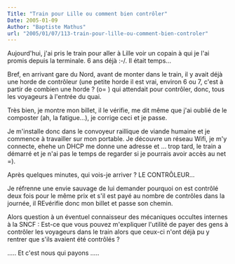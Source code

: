 ```yaml
---
Title: "Train pour Lille ou comment bien contrôler"
Date: 2005-01-09
Author: "Baptiste Mathus"
url: "2005/01/07/113-train-pour-lille-ou-comment-bien-controler"
---
```




Aujourd'hui, j'ai pris le train pour aller à Lille voir un copain à qui
je l'ai promis depuis la terminale. 6 ans déjà :-/. Il était temps...

Bref, en arrivant gare du Nord, avant de monter dans le train, il y
avait déjà une horde de contrôleur (une petite horde il est vrai,
environ 6 ou 7, c'est à partir de combien une horde ? (o= ) qui
attendait pour contrôler, donc, tous les voyageurs à l'entrée du quai.

Très bien, je montre mon billet, il le vérifie, me dit même que j'ai
oublié de le composter (ah, la fatigue...), je corrige ceci et je passe.

Je m'installe donc dans le convoyeur raillique de viande humaine et je
commence à travailler sur mon portable. Je découvre un réseau Wifi, je
m'y connecte, ehehe un DHCP me donne une adresse et ... trop tard, le
train a démarré et je n'ai pas le temps de regarder si je pourrais avoir
accès au net =).

Après quelques minutes, qui vois-je arriver ? LE CONTRÔLEUR...

Je réfrenne une envie sauvage de lui demander pourquoi on est contrôlé
deux fois pour le même prix et s'il est payé au nombre de contrôles dans
la journée, il REvérifie donc mon billet et passe son chemin.

Alors question à un éventuel connaisseur des mécaniques occultes
internes à la SNCF : Est-ce que vous pouvez m'expliquer l'utilité de
payer des gens à contrôler les voyageurs dans le train alors que ceux-ci
n'ont déjà pu y rentrer que s'ils avaient été contrôlés ?

..... Et c'est nous qui payons .....

